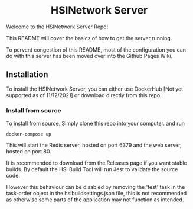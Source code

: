 <div align="center">
	<h1>
		HSINetwork Server
	</h1>
</div>

Welcome to the HSINetwork Server Repo!

This README will cover the basics of how to get the server running.

To pervent congestion of this README, most of the configuration you can do with this server has been moved over into the Github Pages Wiki.

## Installation

To install the HSINetwork Server, you can either use DockerHub [Not yet supported as of 11/12/2021] or download directly from this repo.

### Install from source

To install from source. Simply clone this repo into your computer. and run

``` docker-compose up ```

This will start the Redis server, hosted on port 6379 and the web server, hosted on port 80.

It is recommended to download from the Releases page if you want stable builds. By default the HSI Build Tool will run Jest to vaildate the source code.

However this behaviour can be disabled by removing the 'test' task in the task-order object in the hsibuildsettings.json file, this is not recommended as otherwise some parts of the application may not function as intended.